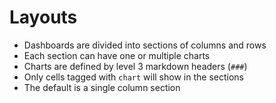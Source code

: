 # Layouts

- Dashboards are divided into sections of columns and rows
- Each section can have one or multiple charts
- Charts are defined by level 3 markdown headers (`###`)
- Only cells tagged with `chart` will show in the sections
- The default is a single column section
